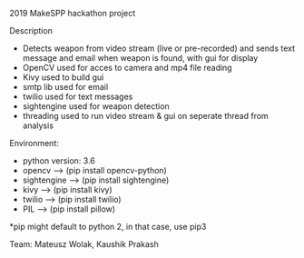 2019 MakeSPP hackathon project

Description
- Detects weapon from video stream (live or pre-recorded) and
	  sends text message and email when weapon is found, with gui 
	  for display
- OpenCV used for acces to camera and mp4 file reading
- Kivy used to build gui
- smtp lib used for email
- twilio used for text messages
- sightengine used for weapon detection
- threading used to run video stream & gui on seperate thread from analysis

Environment:
- python version: 3.6
- opencv                --> (pip install opencv-python)
- sightengine           --> (pip install sightengine)
- kivy                  --> (pip install kivy)
- twilio                --> (pip install twilio)
- PIL                   --> (pip install pillow)

*pip might default to python 2, in that case, use pip3

Team:
Mateusz Wolak, Kaushik Prakash
